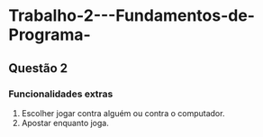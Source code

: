 # Trabalho-2---Fundamentos-de-Programa-




## Questão 2
### Funcionalidades extras
1. Escolher jogar contra alguém ou contra o computador.
2. Apostar enquanto joga.